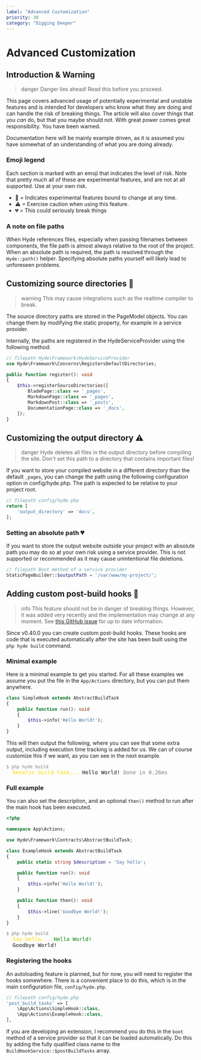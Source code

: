 ```yaml
---
label: "Advanced Customization"
priority: 30
category: "Digging Deeper"
---
```


# Advanced Customization

## Introduction & Warning

>danger Danger lies ahead! Read this before you proceed.

This page covers advanced usage of potentially experimental and unstable features and is intended for developers
who know what they are doing and can handle the risk of breaking things. The article will also cover things
that you _can_ do, but that you maybe should not. With great power comes great responsibility. You have been warned.

Documentation here will be mainly example driven, as it is assumed you have somewhat of an understanding of what you are doing already.

### Emoji legend
Each section is marked with an emoji that indicates the level of risk. Note that pretty much all of these
are experimental features, and are not at all supported. Use at your own risk.

- 🧪 = Indicates experimental features bound to change at any time.
- ⚠ = Exercise caution when using this feature.
- 💔 = This could seriously break things

### A note on file paths

When Hyde references files, especially when passing filenames between components, the file path is almost always relative to the root of the project. When an absolute path is required, the path is resolved through the `Hyde::path()` helper. Specifying absolute paths yourself will likely lead to unforeseen problems.

## Customizing source directories 🧪

>warning This may cause integrations such as the realtime compiler to break.

The source directory paths are stored in the PageModel objects. 
You can change them by modifying the static property, for example in a service provider.

Internally, the paths are registered in the HydeServiceProvider using the following method:

```php
// filepath Hyde\Framework\HydeServiceProvider
use Hyde\Framework\Concerns\RegistersDefaultDirectories;

public function register(): void
{
    $this->registerSourceDirectories([
        BladePage::class => '_pages',
        MarkdownPage::class => '_pages',
        MarkdownPost::class => '_posts',
        DocumentationPage::class => '_docs',
    ]);
}
```

## Customizing the output directory ⚠

>danger Hyde deletes all files in the output directory before compiling the site. Don't set this path to a directory that contains important files!

If you want to store your compiled website in a different directory than
the default `_pages`, you can change the path using the following configuration option in config/hyde.php. The path is expected to be relative to your project root.

```php
// filepath config/hyde.php
return [
    'output_directory' => 'docs',
];
```

### Setting an absolute path 💔
If you want to store the output website outside your project with an absolute path you may do so at your own risk using a service provider. This is not supported or recommended as it may cause unintentional file deletions.

```php
// filepath Boot method of a service provider
StaticPageBuilder::$outputPath = '/var/www/my-project/';
```

## Adding custom post-build hooks 🧪
>info This feature should not be in danger of breaking things. However, it was added very recently and the implementation may change at any moment. See <a href=" https://github.com/hydephp/develop/issues/79">this GitHub issue</a> for up to date information.

Since v0.40.0 you can create custom post-build hooks. These hooks are code that is executed automatically after the site has been built using the `php hyde build` command.

### Minimal example

Here is a minimal example to get you started. For all these examples we assume you put the file in the `App/Actions` directory, but you can put them anywhere.

```php
class SimpleHook extends AbstractBuildTask
{
    public function run(): void
    {
        $this->info('Hello World!');
    }
}
```

This will then output the following, where you can see that some extra output, including execution time tracking is added for us. We can of course customize this if we want, as you can see in the next example.

<pre>
<small style="color: gray">$ php hyde build</small>
  <span style="color: gold">Generic build task...</span> Hello World! <span style="color: gray">Done in 0.26ms</span>
</pre>


### Full example

You can also set the description, and an optional `then()` method to run after the main hook has been executed.

```php
<?php

namespace App\Actions;

use Hyde\Framework\Contracts\AbstractBuildTask;

class ExampleHook extends AbstractBuildTask
{
    public static string $description = 'Say hello';

    public function run(): void
    {
        $this->info('Hello World!');
    }

    public function then(): void
    {
		$this->line('Goodbye World!');
    }
}
```

<pre>
<small style="color: gray">$ php hyde build</small>
  <span style="color: gold">Say hello...</span> <span style="color: green">Hello World!</span>
  Goodbye World!
</pre>


### Registering the hooks

An autoloading feature is planned, but for now, you will need to register the hooks somewhere. There is a convenient place to do this, which is in the main configuration file, `config/hyde.php`.

```php
// filepath config/hyde.php
'post_build_tasks' => [
    \App\Actions\SimpleHook::class,
    \App\Actions\ExampleHook::class,
],
```

If you are developing an extension, I recommend you do this in the `boot` method of a service provider so that it can be loaded automatically. Do this by adding the fully qualified class name to the `BuildHookService::$postBuildTasks` array.

